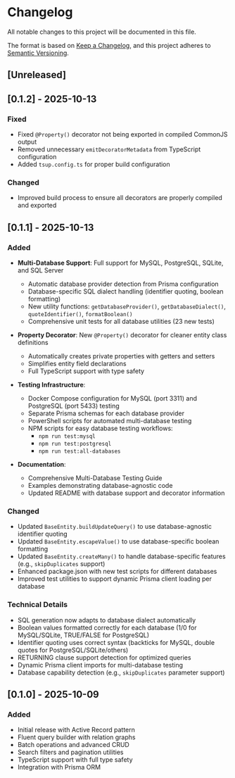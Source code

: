 # Changelog

All notable changes to this project will be documented in this file.

The format is based on [Keep a Changelog](https://keepachangelog.com/en/1.0.0/),
and this project adheres to [Semantic Versioning](https://semver.org/spec/v2.0.0.html).

## [Unreleased]

## [0.1.2] - 2025-10-13

### Fixed
- Fixed `@Property()` decorator not being exported in compiled CommonJS output
- Removed unnecessary `emitDecoratorMetadata` from TypeScript configuration
- Added `tsup.config.ts` for proper build configuration

### Changed
- Improved build process to ensure all decorators are properly compiled and exported

## [0.1.1] - 2025-10-13

### Added
- **Multi-Database Support**: Full support for MySQL, PostgreSQL, SQLite, and SQL Server
  - Automatic database provider detection from Prisma configuration
  - Database-specific SQL dialect handling (identifier quoting, boolean formatting)
  - New utility functions: `getDatabaseProvider()`, `getDatabaseDialect()`, `quoteIdentifier()`, `formatBoolean()`
  - Comprehensive unit tests for all database utilities (23 new tests)

- **Property Decorator**: New `@Property()` decorator for cleaner entity class definitions
  - Automatically creates private properties with getters and setters
  - Simplifies entity field declarations
  - Full TypeScript support with type safety
  
- **Testing Infrastructure**: 
  - Docker Compose configuration for MySQL (port 3311) and PostgreSQL (port 5433) testing
  - Separate Prisma schemas for each database provider
  - PowerShell scripts for automated multi-database testing
  - NPM scripts for easy database testing workflows:
    - `npm run test:mysql`
    - `npm run test:postgresql`
    - `npm run test:all-databases`
    
- **Documentation**:
  - Comprehensive Multi-Database Testing Guide
  - Examples demonstrating database-agnostic code
  - Updated README with database support and decorator information

### Changed
- Updated `BaseEntity.buildUpdateQuery()` to use database-agnostic identifier quoting
- Updated `BaseEntity.escapeValue()` to use database-specific boolean formatting
- Updated `BaseEntity.createMany()` to handle database-specific features (e.g., `skipDuplicates` support)
- Enhanced package.json with new test scripts for different databases
- Improved test utilities to support dynamic Prisma client loading per database

### Technical Details
- SQL generation now adapts to database dialect automatically
- Boolean values formatted correctly for each database (1/0 for MySQL/SQLite, TRUE/FALSE for PostgreSQL)
- Identifier quoting uses correct syntax (backticks for MySQL, double quotes for PostgreSQL/SQLite/others)
- RETURNING clause support detection for optimized queries
- Dynamic Prisma client imports for multi-database testing
- Database capability detection (e.g., `skipDuplicates` parameter support)

## [0.1.0] - 2025-10-09

### Added
- Initial release with Active Record pattern
- Fluent query builder with relation graphs
- Batch operations and advanced CRUD
- Search filters and pagination utilities
- TypeScript support with full type safety
- Integration with Prisma ORM
